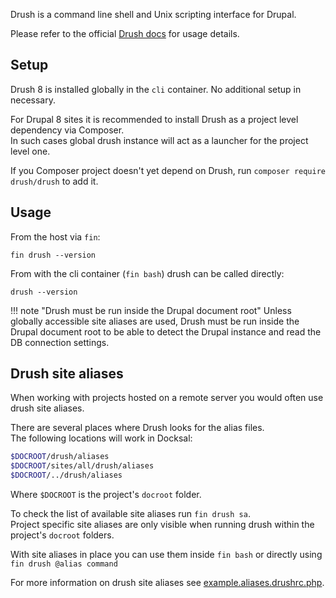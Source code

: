 Drush is a command line shell and Unix scripting interface for Drupal.

Please refer to the official [Drush docs](http://www.drush.org/en/master/) for usage details.

## Setup

Drush 8 is installed globally in the `cli` container. No additional setup in necessary.  

For Drupal 8 sites it is recommended to install Drush as a project level dependency via Composer.  
In such cases global drush instance will act as a launcher for the project level one.

If you Composer project doesn't yet depend on Drush, run `composer require drush/drush` to add it.

## Usage 

From the host via `fin`:

```
fin drush --version
```

From with the cli container (`fin bash`) drush can be called directly:

```
drush --version
```

!!! note "Drush must be run inside the Drupal document root"
    Unless globally accessible site aliases are used, Drush must be run inside the Drupal document root to be able to
    detect the Drupal instance and read the DB connection settings.

<a name="site-aliases"></a>
## Drush site aliases

When working with projects hosted on a remote server you would often use drush site aliases.

There are several places where Drush looks for the alias files.  
The following locations will work in Docksal:

```bash
$DOCROOT/drush/aliases
$DOCROOT/sites/all/drush/aliases
$DOCROOT/../drush/aliases
```

Where `$DOCROOT` is the project's `docroot` folder.

To check the list of available site aliases run `fin drush sa`.  
Project specific site aliases are only visible when running drush within the project's `docroot` folders.

With site aliases in place you can use them inside `fin bash` or directly using `fin drush @alias command`

For more information on drush site aliases see [example.aliases.drushrc.php](https://github.com/drush-ops/drush/blob/master/examples/example.aliases.drushrc.php).
